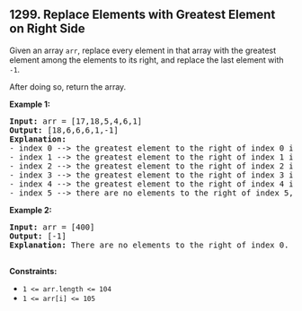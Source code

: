 ## 1299. Replace Elements with Greatest Element on Right Side

Given an array `arr`, replace every element in that array with the greatest element among the elements to its right, and replace the last element with `-1`.

After doing so, return the array.

**Example 1:**

<pre>
<b>Input:</b> arr = [17,18,5,4,6,1]
<b>Output:</b> [18,6,6,6,1,-1]
<b>Explanation:</b>
- index 0 --> the greatest element to the right of index 0 is index 1 (18).
- index 1 --> the greatest element to the right of index 1 is index 4 (6).
- index 2 --> the greatest element to the right of index 2 is index 4 (6).
- index 3 --> the greatest element to the right of index 3 is index 4 (6).
- index 4 --> the greatest element to the right of index 4 is index 5 (1).
- index 5 --> there are no elements to the right of index 5, so we put -1.
</pre>

**Example 2:**

<pre>
<b>Input:</b> arr = [400]
<b>Output:</b> [-1]
<b>Explanation:</b> There are no elements to the right of index 0.

</pre>

**Constraints:**
- `1 <= arr.length <= 104`
- `1 <= arr[i] <= 105`